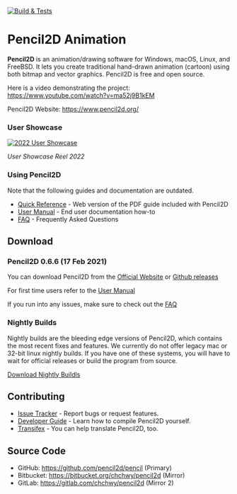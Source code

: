[![Build & Tests](https://github.com/pencil2d/pencil/actions/workflows/ci.yml/badge.svg)](https://github.com/pencil2d/pencil/actions/workflows/ci.yml)

# Pencil2D Animation

**Pencil2D** is an animation/drawing software for Windows, macOS, Linux, and FreeBSD. It lets you create traditional hand-drawn animation (cartoon) using both bitmap and vector graphics. Pencil2D is free and open source.

Here is a video demonstrating the project: <https://www.youtube.com/watch?v=ma52j9B1kEM>

Pencil2D Website: <https://www.pencil2d.org/>

### User Showcase

[![2022 User Showcase](http://img.youtube.com/vi/ma52j9B1kEM/hqdefault.jpg)](https://www.youtube.com/watch?v=ma52j9B1kEM)

_User Showcase Reel 2022_

### Using Pencil2D
Note that the following guides and documentation are outdated.

* [Quick Reference](https://www.pencil2d.org/doc/quick-reference.html) - Web version of the PDF guide included with Pencil2D
* [User Manual](https://www.pencil2d.org/doc/user-manual.html) - End user documentation how-to
* [FAQ](https://www.pencil2d.org/doc/faq.html) - Frequently Asked Questions

## Download

### Pencil2D 0.6.6 (17 Feb 2021)

You can download Pencil2D from the [Official Website][p2d-download] or [Github releases][gh-release]

[p2d-download]: https://www.pencil2d.org/download/
[gh-release]: https://github.com/pencil2d/pencil/releases

For first time users refer to the [User Manual][user-man]

[user-man]: https://www.pencil2d.org/doc/user-manual.html

If you run into any issues, make sure to check out the [FAQ][p2d-faq]

[p2d-faq]: https://www.pencil2d.org/doc/faq.html


### Nightly Builds

Nightly builds are the bleeding edge versions of Pencil2D, which contains the most recent fixes and features. We currently do not offer legacy mac or 32-bit linux nightly builds. If you have one of these systems, you will have to wait for official releases or build the program from source.

[Download Nightly Buildls](https://www.pencil2d.org/download/nightly/)

## Contributing

* [Issue Tracker](https://github.com/pencil2d/pencil/issues) - Report bugs or request features.
* [Developer Guide](https://github.com/pencil2d/pencil/wiki) - Learn how to compile Pencil2D yourself.
* [Transifex](https://www.transifex.com/pencil2d/) - You can help translate Pencil2D, too.

## Source Code

* GitHub: <https://github.com/pencil2d/pencil> (Primary)
* Bitbucket: <https://bitbucket.org/chchwy/pencil2d> (Mirror)
* GitLab: <https://gitlab.com/chchwy/pencil2d> (Mirror 2)
